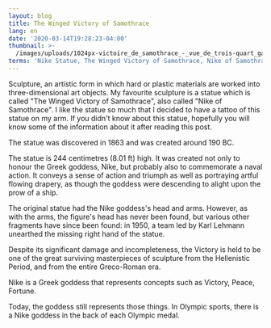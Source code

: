 ```yaml
---
layout: blog
title: The Winged Victory of Samothrace
lang: en
date: '2020-03-14T19:28:23-04:00'
thumbnail: >-
  /images/uploads/1024px-victoire_de_samothrace_-_vue_de_trois-quart_gauche-_gros_plan_de_la_statue_-2-.jpg
terms: 'Nike Statue, The Winged Victory of Samothrace, Nike of Samothrace'
---
```

Sculpture, an artistic form in which hard or plastic materials are worked into three-dimensional art objects. My favourite sculpture is a statue which is called "The Winged Victory of Samothrace", also called "Nike of Samothrace". I like the statue so much that I decided to have a tattoo of this statue on my arm. If you didn't know about this statue, hopefully you will know some of the information about it after reading this post.

The statue was discovered in 1863 and was created around 190 BC.

The statue is 244 centimetres (8.01 ft) high. It was created not only to honour the Greek goddess, Nike, but probably also to commemorate a naval action. It conveys a sense of action and triumph as well as portraying artful flowing drapery, as though the goddess were descending to alight upon the prow of a ship.

The original statue had the Nike goddess's head and arms. However, as with the arms, the figure's head has never been found, but various other fragments have since been found: in 1950, a team led by Karl Lehmann unearthed the missing right hand of the statue.

Despite its significant damage and incompleteness, the Victory is held to be one of the great surviving masterpieces of sculpture from the Hellenistic Period, and from the entire Greco-Roman era.

Nike is a Greek goddess that represents concepts such as Victory, Peace, Fortune.

Today, the goddess still represents those things. In Olympic sports, there is a Nike goddess in the back of each Olympic medal.
